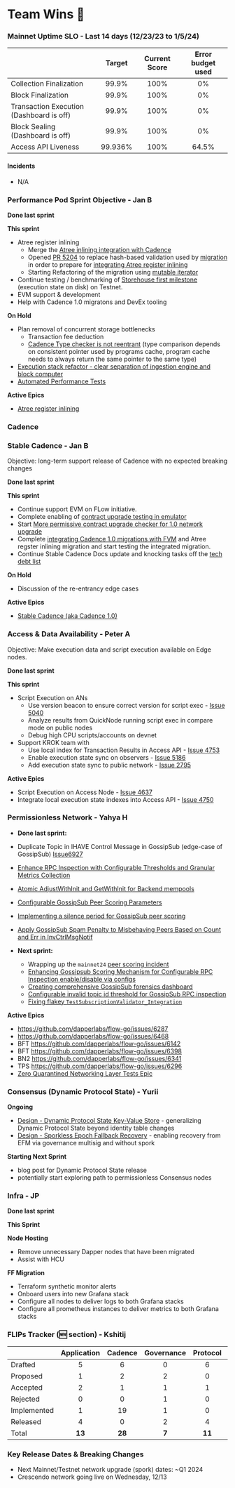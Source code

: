 # Team Wins 🎉

### Mainnet Uptime SLO - Last 14 days (12/23/23 to 1/5/24)

|                         | Target | Current Score | Error budget used |
|:------------------------|:------:|:-------------:|:-----------------:|
| Collection Finalization | 99.9%  |    100%       |       0%          |
| Block Finalization      | 99.9%  |    100%       |       0%          |
| Transaction Execution (Dashboard is off)   | 99.9%  |    100%       |       0%          |
| Block Sealing (Dashboard is off)           | 99.9%  |    100%       |       0%          |
| Access API Liveness     | 99.936%  |    100%       |       64.5%          |

#### Incidents
- N/A

### **Performance Pod Sprint Objective - Jan B**

**Done last sprint**

**This sprint**

- Atree register inlining
  - Merge the [Atree inlining integration with Cadence](https://github.com/onflow/cadence/pull/2882)
  - Opened [PR 5204](https://github.com/onflow/flow-go/pull/5204) to replace hash-based validation used by [migration](https://github.com/onflow/flow-go/pull/4633) in order to prepare for [integrating Atree register inlining](https://github.com/onflow/cadence/issues/2809)
  - Starting Refactoring of the migration using [mutable iterator](https://github.com/onflow/atree/pull/359)
- Continue testing / benchmarking of [Storehouse first milestone](https://github.com/onflow/flow-go/issues/4682) (execution state on disk) on Testnet.
- EVM support & development
- Help with Cadence 1.0 migratons and DevEx tooling

**On Hold**

- Plan removal of concurrent storage bottlenecks
    - Transaction fee deduction
    - [Cadence Type checker is not reentrant](https://dapperlabs.slack.com/archives/CG0B7CJAJ/p1684434997197079) (type comparison depends on consistent pointer used by programs cache, program cache needs to always return the same pointer to the same type)
- [Execution stack refactor - clear separation of ingestion engine and block computer](https://github.com/onflow/flow-go/issues/4077)
- [Automated Performance Tests](https://github.com/onflow/flow-go/issues/3548)

**Active Epics**

- [Atree register inlining](https://github.com/onflow/atree/issues/292)

### Cadence

### **Stable Cadence - Jan B**
Objective: long-term support release of Cadence with no expected breaking changes

**Done last sprint**

**This sprint**

- Continue support EVM on FLow initiative.
- Complete enabling of [contract upgrade testing in emulator](https://github.com/onflow/cadence/issues/2947)
- Start [More permissive contract upgrade checker for 1.0 network upgrade](https://github.com/onflow/cadence/issues/2865)
- Complete [integrating Cadence 1.0 migrations with FVM](https://github.com/onflow/cadence/issues/2990) and Atree regster inlining migration and start testing the integrated migration.
- Continue Stable Cadence Docs update and knocking tasks off the [tech debt list](https://github.com/onflow/cadence/issues/2642)


**On Hold**
- Discussion of the re-entrancy edge cases

**Active Epics**
- [Stable Cadence (aka Cadence 1.0)](https://github.com/onflow/cadence/issues/2642)


### **Access & Data Availability - Peter A**
Objective: Make execution data and script execution available on Edge nodes.

**Done last sprint**

**This sprint**

- Script Execution on ANs
  - Use version beacon to ensure correct version for script exec - [Issue 5040](https://github.com/onflow/flow-go/issues/5040)
  - Analyze results from QuickNode running script exec in compare mode on public nodes
  - Debug high CPU scripts/accounts on devnet
- Support KROK team with
  - Use local index for Transaction Results in Access API - [Issue 4753](https://github.com/onflow/flow-go/issues/4753)
  - Enable execution state sync on observers - [Issue 5186](https://github.com/onflow/flow-go/issues/5186)
  - Add execution state sync to public network - [Issue 2795](https://github.com/onflow/flow-go/issues/2795)

**Active Epics**

- Script Execution on Access Node - [Issue 4637](https://github.com/onflow/flow-go/issues/4637)
- Integrate local execution state indexes into Access API - [Issue 4750](https://github.com/onflow/flow-go/issues/4750)


### **Permissionless Network - Yahya H**

- **Done last sprint:**
- Duplicate Topic in IHAVE Control Message in GossipSub (edge-case of GossipSub) [Issue6927](https://github.com/dapperlabs/flow-go/issues/6927)
- [Enhance RPC Inspection with Configurable Thresholds and Granular Metrics Collection](https://github.com/onflow/flow-go/pull/5234)
- [Atomic AdjustWithInit and GetWithInit for Backend mempools](https://github.com/onflow/flow-go/pull/5206)
- [Configurable GossipSub Peer Scoring Parameters](https://github.com/onflow/flow-go/pull/5210)
- [Implementing a silence period for GossipSub peer scoring](https://github.com/onflow/flow-go/pull/5084)
- [Apply GossipSub Spam Penalty to Misbehaving Peers Based on Count and Err in InvCtrlMsgNotif](https://github.com/onflow/flow-go/pull/4978)

- **Next sprint:**
    - Wrapping up the `mainnet24` [peer scoring incident](https://github.com/dapperlabs/flow-go/issues/6913)
    - [Enhancing Gossipsub Scoring Mechanism for Configurable RPC Inspection enable/disable via configs](https://github.com/dapperlabs/flow-go/issues/6930)
    - [Creating comprehensive GossipSub forensics dashboard](https://github.com/dapperlabs/flow-go/issues/6933)
    - [Configurable invalid topic id threshold for GossipSub RPC inspection](https://github.com/dapperlabs/flow-go/issues/6934)
    - [Fixing flakey `TestSubscriptionValidator_Integration`](https://github.com/dapperlabs/flow-go/issues/6932)


**Active Epics**

- https://github.com/dapperlabs/flow-go/issues/6287
- https://github.com/dapperlabs/flow-go/issues/6468
- BFT https://github.com/dapperlabs/flow-go/issues/6142
- BFT https://github.com/dapperlabs/flow-go/issues/6398
- BN2 https://github.com/dapperlabs/flow-go/issues/6341
- TPS  https://github.com/dapperlabs/flow-go/issues/6296
- [Zero Quarantined Networking Layer Tests Epic](https://github.com/onflow/flow-go/issues/4816)

### **Consensus (Dynamic Protocol State) - Yurii**

**Ongoing**

* [Design - Dynamic Protocol State Key-Value Store](https://www.notion.so/dapperlabs/Protocol-state-key-value-storage-497326ff9cf44ff4a70610a0dad329b3?pvs=4) - generalizing Dynamic Protocol State beyond identity table changes
* [Design - Sporkless Epoch Fallback Recovery](https://www.notion.so/dapperlabs/Spork-less-Epoch-Fallback-Recovery-Design-II-Epoch-Extensions-a7673e45e9064d12b6b48aa517bd1763?pvs=4) - enabling recovery from EFM via governance multisig and without spork

**Starting Next Sprint**
* blog post for Dynamic Protocol State release
* potentially start exploring path to permissionless Consensus nodes


### **Infra - JP**

**Done last sprint**

**This Sprint**

************Node Hosting************
- Remove unnecessary Dapper nodes that have been migrated
- Assist with HCU

************FF Migration************
- Terraform synthetic monitor alerts
- Onboard users into new Grafana stack
- Configure all nodes to deliver logs to both Grafana stacks
- Configure all prometheus instances to deliver metrics to both Grafana stacks 

### FLIPs Tracker (🆕 section) - Kshitij

|                         | Application | Cadence | Governance | Protocol | Total |  
|:------------------------|:------:|:-------------:|:-----------------:|:-----------------:|:-----------------:|
| Drafted | 5  |    6       |       0          |       6          |        **17**          |
| Proposed      | 1  |    2       |       2          |       0          |        **5**          |
| Accepted   | 2  |    1     |       1       |       1          |        **5**          |
| Rejected           | 0  |    0     |       1       |       0          |        **1**          |
| Implemented     | 1  |    19    |       1       |       0          |        **21**          |
| Released     | 4  |    0    |       2       |       4          |        **10**          |
| Total     | **13**  |    **28**    |       **7**       |       **11**          |        **59**          |

### Key Release Dates & Breaking Changes

- Next Mainnet/Testnet network upgrade (spork) dates: ~Q1 2024
- Crescendo network going live on Wednesday, 12/13
